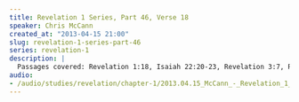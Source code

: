 ```yaml
--- 
title: Revelation 1 Series, Part 46, Verse 18
speaker: Chris McCann
created_at: "2013-04-15 21:00"
slug: revelation-1-series-part-46
series: revelation-1
description: |
  Passages covered: Revelation 1:18, Isaiah 22:20-23, Revelation 3:7, Revelation 20:1-3,7, Revelation 9:1-2, Revelation 6:7-8.
audio: 
- /audio/studies/revelation/chapter-1/2013.04.15_McCann_-_Revelation_1_Series_Part_46.yaml
---
```

